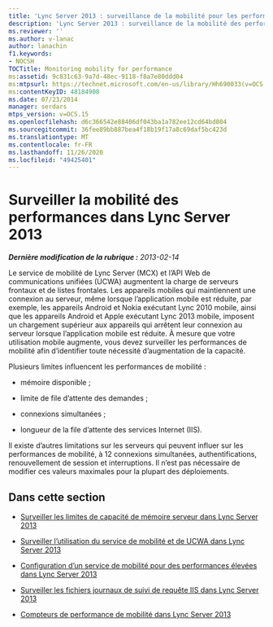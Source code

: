 ```yaml
---
title: 'Lync Server 2013 : surveillance de la mobilité pour les performances'
description: 'Lync Server 2013 : surveillance de la mobilité des performances.'
ms.reviewer: ''
ms.author: v-lanac
author: lanachin
f1.keywords:
- NOCSH
TOCTitle: Monitoring mobility for performance
ms:assetid: 9c831c63-9a7d-48ec-9118-f8a7e80ddd04
ms:mtpsurl: https://technet.microsoft.com/en-us/library/Hh690033(v=OCS.15)
ms:contentKeyID: 48184908
ms.date: 07/23/2014
manager: serdars
mtps_version: v=OCS.15
ms.openlocfilehash: d6c366542e88406df043ba1a782ee12cd64bd804
ms.sourcegitcommit: 36fee89bb887bea4f18b19f17a8c69daf5bc423d
ms.translationtype: MT
ms.contentlocale: fr-FR
ms.lasthandoff: 11/26/2020
ms.locfileid: "49425401"
---
```

# <a name="monitoring-mobility-for-performance-in-lync-server-2013"></a>Surveiller la mobilité des performances dans Lync Server 2013

<div data-xmlns="http://www.w3.org/1999/xhtml">

<div class="topic" data-xmlns="http://www.w3.org/1999/xhtml" data-msxsl="urn:schemas-microsoft-com:xslt" data-cs="https://msdn.microsoft.com/">

<div data-asp="https://msdn2.microsoft.com/asp">



</div>

<div id="mainSection">

<div id="mainBody">

<span> </span>

_**Dernière modification de la rubrique :** 2013-02-14_

Le service de mobilité de Lync Server (MCX) et l’API Web de communications unifiées (UCWA) augmentent la charge de serveurs frontaux et de listes frontales. Les appareils mobiles qui maintiennent une connexion au serveur, même lorsque l’application mobile est réduite, par exemple, les appareils Android et Nokia exécutant Lync 2010 mobile, ainsi que les appareils Android et Apple exécutant Lync 2013 mobile, imposent un chargement supérieur aux appareils qui arrêtent leur connexion au serveur lorsque l’application mobile est réduite. À mesure que votre utilisation mobile augmente, vous devez surveiller les performances de mobilité afin d’identifier toute nécessité d’augmentation de la capacité.

Plusieurs limites influencent les performances de mobilité :

  - mémoire disponible ;

  - limite de file d’attente des demandes ;

  - connexions simultanées ;

  - longueur de la file d’attente des services Internet (IIS).

Il existe d’autres limitations sur les serveurs qui peuvent influer sur les performances de mobilité, à 12 connexions simultanées, authentifications, renouvellement de session et interruptions. Il n’est pas nécessaire de modifier ces valeurs maximales pour la plupart des déploiements.

<div>

## <a name="in-this-section"></a>Dans cette section

  - [Surveiller les limites de capacité de mémoire serveur dans Lync Server 2013](lync-server-2013-monitoring-for-server-memory-capacity-limits.md)

  - [Surveiller l’utilisation du service de mobilité et de UCWA dans Lync Server 2013](lync-server-2013-monitoring-mobility-service-and-ucwa-usage.md)

  - [Configuration d’un service de mobilité pour des performances élevées dans Lync Server 2013](lync-server-2013-configuring-mobility-service-for-high-performance.md)

  - [Surveiller les fichiers journaux de suivi de requête IIS dans Lync Server 2013](lync-server-2013-monitoring-iis-request-tracing-log-files.md)

  - [Compteurs de performance de mobilité dans Lync Server 2013](lync-server-2013-mobility-performance-counters.md)

</div>

</div>

<span> </span>

</div>

</div>

</div>


